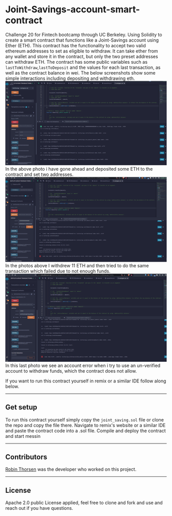 # Joint-Savings-account-smart-contract
Challenge 20 for Fintech bootcamp through UC Berkeley. Using Solidity to create a smart contract that functions like a Joint-Savings account using Ether (ETH). This contract has the functionality to accept two valid ethereum addresses to set as eligible to withdraw. It can take ether from any wallet and store it in the contract, but only the two preset addresses can withdraw ETH. The contract has some public variables such as `lastToWithdraw`,`lastToDeposit` and the values for each last transaction, as well as the contract balance in wei. The below screenshots show some simple interactions including depositing and withdrawing eth.
![deposit](./Images/deposit.png)
In the above photo i have gone ahead and deposited some ETH to the contract and set two addresses.
![withdraw](./Images/withdraw.png)
In the photos above I withdrew 11 ETH and then tried to do the same transaction which failed due to not enough funds.
![error](./Images/accerror.png)
In this last photo we see an account error when i try to use an un-verified account to withdraw funds, which the contract does not allow.

If you want to run this contract yourself in remix or a similar IDE follow along below.

---
## Get setup

To run this contract yourself simply copy the `joint_saving.sol` file or clone the repo and copy the file there. Navigate to remix's website or a similar IDE and paste the contract code into a .sol file. Compile and deploy the contract and start messin

---

## Contributors

[Robin Thorsen](https://www.linkedin.com/in/robin-thorsen-079819120/) was the developer who worked on this project. 

---

## License

Apache 2.0 public License applied, feel free to clone and fork and use and reach out if you have questions. 


